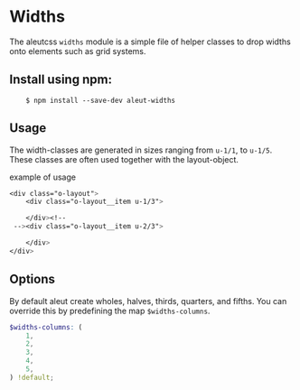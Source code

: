 # Widths

The aleutcss `widths` module is a simple file of helper classes to drop widths
onto elements such as grid systems.

## Install using npm:

```ssh
    $ npm install --save-dev aleut-widths
```

## Usage
The width-classes are generated in sizes ranging from `u-1/1`, to `u-1/5`.
 These classes are often used together with
the layout-object.

example of usage

```scss
<div class="o-layout">
	<div class="o-layout__item u-1/3">

	</div><!--
 --><div class="o-layout__item u-2/3">

    </div>
</div>

```

## Options
By default aleut create wholes, halves, thirds, quarters, and fifths.
You can override this by predefining the map `$widths-columns`.

```scss
$widths-columns: (
    1,
    2,
    3,
    4,
    5,
) !default;
```
